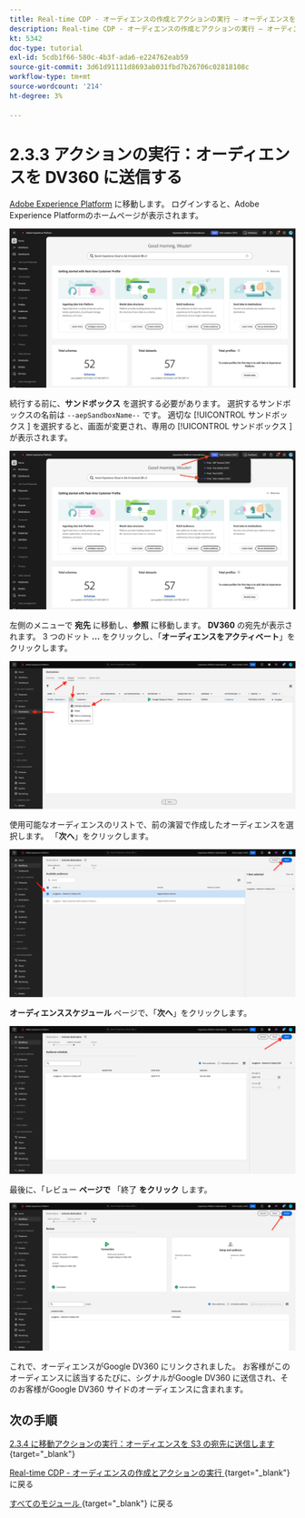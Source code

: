 ```yaml
---
title: Real-time CDP - オーディエンスの作成とアクションの実行 – オーディエンスを DV360 に送信します
description: Real-time CDP - オーディエンスの作成とアクションの実行 – オーディエンスを DV360 に送信します
kt: 5342
doc-type: tutorial
exl-id: 5cdb1f66-580c-4b3f-ada6-e224762eab59
source-git-commit: 3d61d91111d8693ab031fbd7b26706c02818108c
workflow-type: tm+mt
source-wordcount: '214'
ht-degree: 3%

---
```


# 2.3.3 アクションの実行：オーディエンスを DV360 に送信する

[Adobe Experience Platform](https://experience.adobe.com/platform) に移動します。 ログインすると、Adobe Experience Platformのホームページが表示されます。

![データ取得](./../../../../modules/delivery-activation/datacollection/dc1.2/images/home.png)

続行する前に、**サンドボックス** を選択する必要があります。 選択するサンドボックスの名前は ``--aepSandboxName--`` です。 適切な [!UICONTROL &#x200B; サンドボックス &#x200B;] を選択すると、画面が変更され、専用の [!UICONTROL &#x200B; サンドボックス &#x200B;] が表示されます。

![データ取得](./../../../../modules/delivery-activation/datacollection/dc1.2/images/sb1.png)

左側のメニューで **宛先** に移動し、**参照** に移動します。 **DV360** の宛先が表示されます。 3 つのドット **...** をクリックし、「**オーディエンスをアクティベート**」をクリックします。

![RTCDP](./images/rtcdpmenudest.png)

使用可能なオーディエンスのリストで、前の演習で作成したオーディエンスを選択します。 「**次へ**」をクリックします。

![RTCDP](./images/rtcdpcreatedest3.png)

**オーディエンススケジュール** ページで、「**次へ**」をクリックします。

![RTCDP](./images/rtcdpcreatedest4.png)

最後に、「レビュー **ページで** 「終了 **をクリック** します。

![RTCDP](./images/rtcdpcreatedest5.png)

これで、オーディエンスがGoogle DV360 にリンクされました。 お客様がこのオーディエンスに該当するたびに、シグナルがGoogle DV360 に送信され、そのお客様がGoogle DV360 サイドのオーディエンスに含まれます。

## 次の手順

[2.3.4 に移動アクションの実行：オーディエンスを S3 の宛先に送信します ](./ex4.md){target="_blank"}

[Real-time CDP - オーディエンスの作成とアクションの実行 ](./real-time-cdp-build-a-segment-take-action.md){target="_blank"} に戻る

[ すべてのモジュール ](./../../../../overview.md){target="_blank"} に戻る
